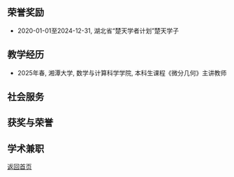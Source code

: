 ## 荣誉奖励
- 2020-01-01至2024-12-31, 湖北省“楚天学者计划”楚天学子

## 教学经历
- 2025年春, 湘潭大学, 数学与计算科学学院, 本科生课程《微分几何》主讲教师    

## 社会服务

## 获奖与荣誉

## 学术兼职

[返回首页](index.md)
